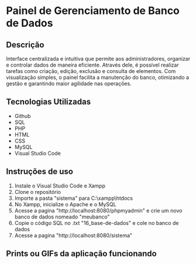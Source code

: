 # Painel de Gerenciamento de Banco de Dados

## Descrição
Interface centralizada e intuitiva que permite aos administradores, organizar e controlar dados de maneira eficiente. Através dele, é possível realizar tarefas como criação, edição, exclusão e consulta de elementos. Com visualização simples, o painel facilita a manutenção do banco, otimizando a gestão e garantindo maior agilidade nas operações.


## Tecnologias Utilizadas
- Github
- SQL
- PHP
- HTML
- CSS
- MySQL
- Visual Studio Code


## Instruções de uso
1. Instale o Visual Studio Code e Xampp
2. Clone o repositório
3. Importe a pasta "sistema" para C:\xampp\htdocs
4. No Xampp, inicialize o Apache e o MySQL
5. Acesse a pagina "http://localhost:8080/phpmyadmin" e crie um novo banco de dados nomeado "meubanco"
6. Copie o código SQL no .txt "16_base-de-dados" e cole no banco de dados
7. Acesse a pagina "http://localhost:8080/sistema"

## Prints ou GIFs da aplicação funcionando
